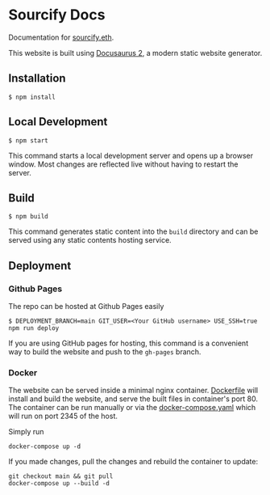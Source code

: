 # Sourcify Docs

Documentation for [sourcify.eth](https://github.com/ethereum/sourcify).

This website is built using [Docusaurus 2](https://docusaurus.io/), a modern static website generator.

## Installation

```
$ npm install
```

## Local Development

```
$ npm start
```

This command starts a local development server and opens up a browser window. Most changes are reflected live without having to restart the server.

## Build

```
$ npm build
```

This command generates static content into the `build` directory and can be served using any static contents hosting service.

## Deployment

### Github Pages

The repo can be hosted at Github Pages easily

```
$ DEPLOYMENT_BRANCH=main GIT_USER=<Your GitHub username> USE_SSH=true npm run deploy
```

If you are using GitHub pages for hosting, this command is a convenient way to build the website and push to the `gh-pages` branch.

### Docker

The website can be served inside a minimal nginx container. [Dockerfile](/Dockerfile) will install and build the website, and serve the built files in container's port 80. The container can be run manually or via the [docker-compose.yaml](/docker-compose.yaml) which will run on port 2345 of the host.

Simply run

```
docker-compose up -d
```

If you made changes, pull the changes and rebuild the container to update:

```
git checkout main && git pull
docker-compose up --build -d
```
